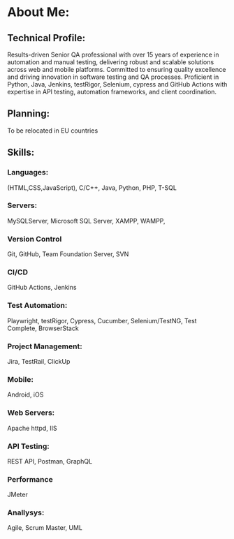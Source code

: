 # About Me:
## Technical Profile:
Results-driven Senior QA professional with over 15 years of experience in automation and manual testing, delivering robust and scalable solutions across web and mobile platforms. Committed to ensuring quality excellence and driving innovation in software testing and QA processes. Proficient in Python, Java, Jenkins, testRigor, Selenium, cypress and GitHub Actions with expertise in API testing, automation frameworks, and client coordination. 
## Planning:
To be relocated in EU countries
## Skills:
### Languages:
(HTML,CSS,JavaScript), C/C++, Java, Python, PHP, T-SQL
### Servers:
MySQLServer, Microsoft SQL Server,  XAMPP, WAMPP, 
### Version Control
Git, GitHub, Team Foundation Server, SVN
### CI/CD
GitHub Actions, Jenkins
### Test Automation:
Playwright, testRigor, Cypress, Cucumber, Selenium/TestNG, Test Complete, BrowserStack
### Project Management:
Jira, TestRail, ClickUp
### Mobile:
Android, iOS
### Web Servers:
Apache httpd, IIS
### API Testing:
REST API, Postman, GraphQL
### Performance
JMeter
### Anallysys:
Agile, Scrum Master, UML
